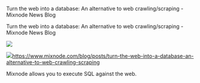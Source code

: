 Turn the web into a database: An alternative to web crawling/scraping - Mixnode News Blog

Turn the web into a database: An alternative to web crawling/scraping - Mixnode News Blog

![](../_resources/1572ad855a1be90841e95143e835fcf7.png)

![](../_resources/8821377f5b1d0de1c037f79047827d9b.png)https://www.mixnode.com/blog/posts/turn-the-web-into-a-database-an-alternative-to-web-crawling-scraping

Mixnode allows you to execute SQL against the web.